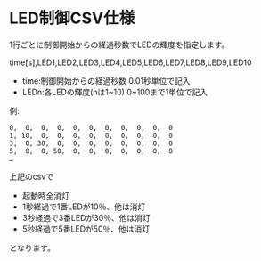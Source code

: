 # LED制御CSV仕様

1行ごとに制御開始からの経過秒数でLEDの輝度を指定します。

time\[s\],LED1,LED2,LED3,LED4,LED5,LED6,LED7,LED8,LED9,LED10

 - time:制御開始からの経過秒数 0.01秒単位で記入
 - LEDn:各LEDの輝度(nは1\~10) 0\~100まで1単位で記入

例:
```
0,  0,  0,  0,  0,  0,  0,  0,  0,  0,  0
1, 10,  0,  0,  0,  0,  0,  0,  0,  0,  0
3,  0, 30,  0,  0,  0,  0,  0,  0,  0,  0
5,  0,  0, 50,  0,  0,  0,  0,  0,  0,  0
…
```
上記のcsvで
 - 起動時全消灯
 - 1秒経過で1番LEDが10％、他は消灯
 - 3秒経過で3番LEDが30％、他は消灯
 - 5秒経過で5番LEDが50％、他は消灯

となります。

